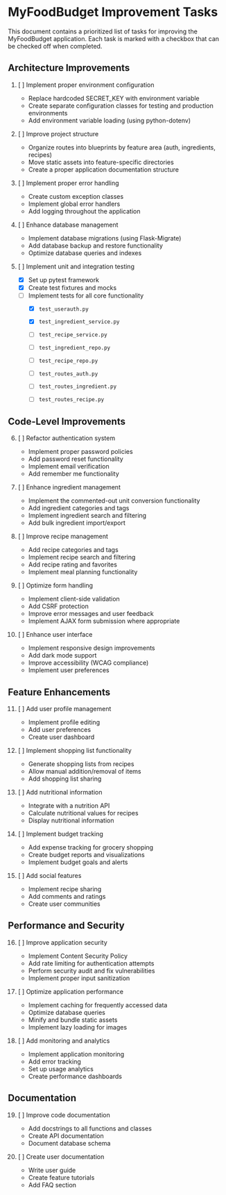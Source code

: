# MyFoodBudget Improvement Tasks

This document contains a prioritized list of tasks for improving the MyFoodBudget application. Each task is marked with a checkbox that can be checked off when completed.

## Architecture Improvements

1. [ ] Implement proper environment configuration
   - Replace hardcoded SECRET_KEY with environment variable
   - Create separate configuration classes for testing and production environments
   - Add environment variable loading (using python-dotenv)

2. [ ] Improve project structure
   - Organize routes into blueprints by feature area (auth, ingredients, recipes)
   - Move static assets into feature-specific directories
   - Create a proper application documentation structure

3. [ ] Implement proper error handling
   - Create custom exception classes
   - Implement global error handlers
   - Add logging throughout the application

4. [ ] Enhance database management
   - Implement database migrations (using Flask-Migrate)
   - Add database backup and restore functionality
   - Optimize database queries and indexes

5. [ ] Implement unit and integration testing
    - [x] Set up pytest framework
    - [x] Create test fixtures and mocks
    - [ ] Implement tests for all core functionality
        - [x] `test_userauth.py`
        - [x] `test_ingredient_service.py`
        - [ ] `test_recipe_service.py`
        - [ ] `test_ingredient_repo.py`
        - [ ] `test_recipe_repo.py`
        - [ ] `test_routes_auth.py`
        - [ ] `test_routes_ingredient.py`
        - [ ] `test_routes_recipe.py`


## Code-Level Improvements

6. [ ] Refactor authentication system
   - Implement proper password policies
   - Add password reset functionality
   - Implement email verification
   - Add remember me functionality

7. [ ] Enhance ingredient management
   - Implement the commented-out unit conversion functionality
   - Add ingredient categories and tags
   - Implement ingredient search and filtering
   - Add bulk ingredient import/export

8. [ ] Improve recipe management
   - Add recipe categories and tags
   - Implement recipe search and filtering
   - Add recipe rating and favorites
   - Implement meal planning functionality

9. [ ] Optimize form handling
   - Implement client-side validation
   - Add CSRF protection
   - Improve error messages and user feedback
   - Implement AJAX form submission where appropriate

10. [ ] Enhance user interface
    - Implement responsive design improvements
    - Add dark mode support
    - Improve accessibility (WCAG compliance)
    - Implement user preferences

## Feature Enhancements

11. [ ] Add user profile management
    - Implement profile editing
    - Add user preferences
    - Create user dashboard

12. [ ] Implement shopping list functionality
    - Generate shopping lists from recipes
    - Allow manual addition/removal of items
    - Add shopping list sharing

13. [ ] Add nutritional information
    - Integrate with a nutrition API
    - Calculate nutritional values for recipes
    - Display nutritional information

14. [ ] Implement budget tracking
    - Add expense tracking for grocery shopping
    - Create budget reports and visualizations
    - Implement budget goals and alerts

15. [ ] Add social features
    - Implement recipe sharing
    - Add comments and ratings
    - Create user communities

## Performance and Security

16. [ ] Improve application security
    - Implement Content Security Policy
    - Add rate limiting for authentication attempts
    - Perform security audit and fix vulnerabilities
    - Implement proper input sanitization

17. [ ] Optimize application performance
    - Implement caching for frequently accessed data
    - Optimize database queries
    - Minify and bundle static assets
    - Implement lazy loading for images

18. [ ] Add monitoring and analytics
    - Implement application monitoring
    - Add error tracking
    - Set up usage analytics
    - Create performance dashboards

## Documentation

19. [ ] Improve code documentation
    - Add docstrings to all functions and classes
    - Create API documentation
    - Document database schema

20. [ ] Create user documentation
    - Write user guide
    - Create feature tutorials
    - Add FAQ section